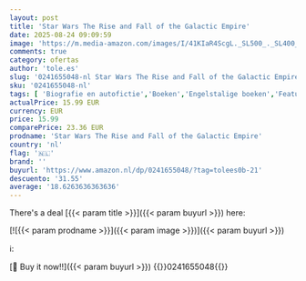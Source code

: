 ```yaml
---
layout: post
title: 'Star Wars The Rise and Fall of the Galactic Empire'
date: 2025-08-24 09:09:59
image: 'https://m.media-amazon.com/images/I/41KIaR4ScgL._SL500_._SL400_.jpg'
comments: true
category: ofertas
author: 'tole.es'
slug: '0241655048-nl Star Wars The Rise and Fall of the Galactic Empire'
sku: '0241655048-nl'
tags: [ 'Biografie en autofictie','Boeken','Engelstalige boeken','Featured Categories','Filmgenres','Filmgidsen & -recensies','Films','Genrefictie','Horrorfilms','Humoristische sciencefiction','Korte sciencefictionverhalen','Kunst & fotografie','Literatuur & fictie','Misdaad- en mysterie-sciencefiction','Podiumkunsten','Sciencefiction','Sciencefiction en fantasie','Sciencefiction- & fantasyfilms','Sciencefictiongeschiedenis en kritiek','Space operas','🇳🇱', ]
actualPrice: 15.99 EUR
currency: EUR
price: 15.99
comparePrice: 23.36 EUR
prodname: 'Star Wars The Rise and Fall of the Galactic Empire'
country: 'nl'
flag: '🇳🇱'
brand: ''
buyurl: 'https://www.amazon.nl/dp/0241655048/?tag=tolees0b-21'
descuento: '31.55'
average: '18.6263636363636'
---
```


There's a deal [{{< param title >}}]({{< param buyurl >}})  here:

[![{{< param prodname >}}]({{< param image >}})]({{< param buyurl >}})

ℹ️:


[🛒 Buy it now!!]({{< param buyurl >}})
{{<world>}}0241655048{{</world>}}
